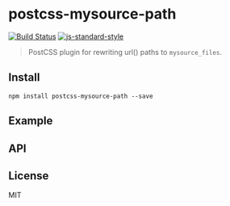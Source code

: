 # postcss-mysource-path

[![Build Status][travis-image]][travis-link]
[![js-standard-style][standard-image]][standard-link]

[travis-image]: https://travis-ci.org/joshgillies/postcss-mysource-path.svg?branch=master
[travis-link]: https://travis-ci.org/joshgillies/postcss-mysource-path
[standard-image]: https://img.shields.io/badge/code%20style-standard-brightgreen.svg?style=flat
[standard-link]: https://github.com/feross/standard

> PostCSS plugin for rewriting url() paths to `mysource_files`.

## Install

`npm install postcss-mysource-path --save`

## Example

## API

## License

MIT
